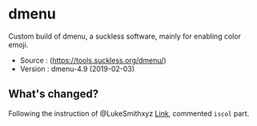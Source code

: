 # dmenu
Custom build of dmenu, a suckless software, mainly for enabling color emoji.
* Source : (https://tools.suckless.org/dmenu/)
* Version : dmenu-4.9 (2019-02-03)

## What's changed?
Following the instruction of @LukeSmithxyz [Link](https://gitlab.freedesktop.org/xorg/lib/libxft/-/merge_requests/1), commented `iscol` part.
